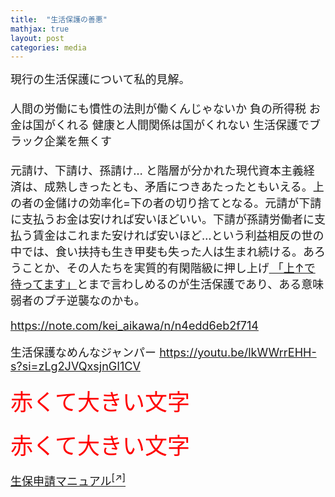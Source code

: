 ```yaml
---
title:  "生活保護の善悪"
mathjax: true
layout: post
categories: media
---
```



<span style="font-size:large">
現行の生活保護について私的見解。<br><br>
人間の労働にも慣性の法則が働くんじゃないか
負の所得税
お金は国がくれる
健康と人間関係は国がくれない
生活保護でブラック企業を無くす<br><br>
元請け、下請け、孫請け… と階層が分かれた現代資本主義経済は、成熟しきったとも、矛盾につきあたったともいえる。上の者の金儲けの効率化=下の者の切り捨てとなる。元請が下請に支払うお金は安ければ安いほどいい。下請が孫請労働者に支払う賃金はこれまた安ければ安いほど…という利益相反の世の中では、食い扶持も生き甲斐も失った人は生まれ続ける。あろうことか、その人たちを実質的有閑階級に押し上げ<a href="https://note.com/kei_aikawa/n/n4edd6eb2f714" target="_blank" title="「上↑で待ってます」"> 「上↑で待ってます」</a>とまで言わしめるのが生活保護であり、ある意味弱者のプチ逆襲なのかも。

https://note.com/kei_aikawa/n/n4edd6eb2f714


生活保護なめんなジャンパー
https://youtu.be/lkWWrrEHH-s?si=zLg2JVQxsjnGI1CV

<span style="font-size: 200%; color: red;">赤くて大きい文字</span>
</span>

<span style="font-size: 200%; color: red;">赤くて大きい文字</span>

[<ins>生保申請マニュアル</ins><sup>[↗]</sup>](https://docs.google.com/document/d/14lv7WJjZK0jcjpD3xnEfFFuS72kNyaSj_HSGfM0BjrM/edit?usp=sharing)


